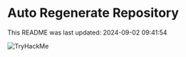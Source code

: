 # Auto Regenerate Repository

This README was last updated: 2024-09-02 09:41:54

 ![TryHackMe](https://tryhackme.com/badge/533634)